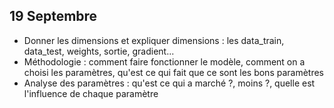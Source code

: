 ## 19 Septembre
- Donner les dimensions et expliquer dimensions : les data_train, data_test, weights, sortie, gradient...
- Méthodologie : comment faire fonctionner le modèle, comment on a choisi les paramètres, qu'est ce qui fait que ce sont les bons paramètres
- Analyse des paramètres : qu'est ce qui a marché ?, moins ?, quelle est l'influence de chaque paramètre
